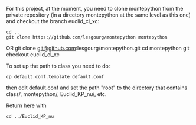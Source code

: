 For this project, at the moment, you need to clone montepython from the private repository (in a directory montepython at the same level as this one) and checkout the branch euclid_cl_xc:

    cd ..
    git clone https://github.com/lesgourg/montepython montepython
OR
    git clone git@github.com:lesgourg/montepython.git
    cd montepython
    git checkout euclid_cl_xc

To set up the path to class you need to do:

    cp default.conf.template default.conf

then edit default.conf and set the path "root" to the directory that contains class/, montepython/, Euclid_KP_nu/, etc.

Return here with

    cd ../Euclid_KP_nu
